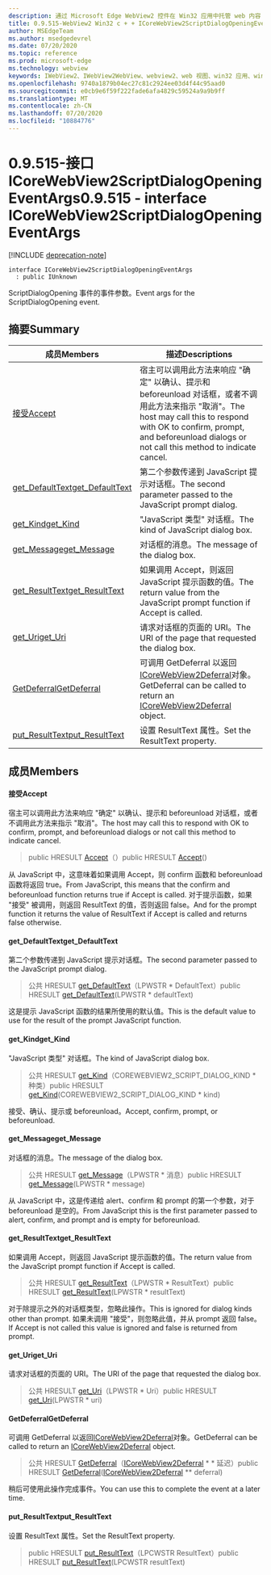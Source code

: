 ```yaml
---
description: 通过 Microsoft Edge WebView2 控件在 Win32 应用中托管 web 内容
title: 0.9.515-WebView2 Win32 c + + ICoreWebView2ScriptDialogOpeningEventArgs
author: MSEdgeTeam
ms.author: msedgedevrel
ms.date: 07/20/2020
ms.topic: reference
ms.prod: microsoft-edge
ms.technology: webview
keywords: IWebView2、IWebView2WebView、webview2、web 视图、win32 应用、win32、edge、ICoreWebView2、ICoreWebView2Controller、浏览器控件、边缘 html
ms.openlocfilehash: 9740a1879b04ec27c81c2924ee03d4f44c95aad0
ms.sourcegitcommit: e0cb9e6f59f222fade6afa4829c59524a9a9b9ff
ms.translationtype: MT
ms.contentlocale: zh-CN
ms.lasthandoff: 07/20/2020
ms.locfileid: "10884776"
---
```

# <span data-ttu-id="7c450-104">0.9.515-接口 ICoreWebView2ScriptDialogOpeningEventArgs</span><span class="sxs-lookup"><span data-stu-id="7c450-104">0.9.515 - interface ICoreWebView2ScriptDialogOpeningEventArgs</span></span> 

[!INCLUDE [deprecation-note](../../includes/deprecation-note.md)]

```
interface ICoreWebView2ScriptDialogOpeningEventArgs
  : public IUnknown
```

<span data-ttu-id="7c450-105">ScriptDialogOpening 事件的事件参数。</span><span class="sxs-lookup"><span data-stu-id="7c450-105">Event args for the ScriptDialogOpening event.</span></span>

## <span data-ttu-id="7c450-106">摘要</span><span class="sxs-lookup"><span data-stu-id="7c450-106">Summary</span></span>

 <span data-ttu-id="7c450-107">成员</span><span class="sxs-lookup"><span data-stu-id="7c450-107">Members</span></span>                        | <span data-ttu-id="7c450-108">描述</span><span class="sxs-lookup"><span data-stu-id="7c450-108">Descriptions</span></span>
--------------------------------|---------------------------------------------
[<span data-ttu-id="7c450-109">接受</span><span class="sxs-lookup"><span data-stu-id="7c450-109">Accept</span></span>](#accept) | <span data-ttu-id="7c450-110">宿主可以调用此方法来响应 "确定" 以确认、提示和 beforeunload 对话框，或者不调用此方法来指示 "取消"。</span><span class="sxs-lookup"><span data-stu-id="7c450-110">The host may call this to respond with OK to confirm, prompt, and beforeunload dialogs or not call this method to indicate cancel.</span></span>
[<span data-ttu-id="7c450-111">get_DefaultText</span><span class="sxs-lookup"><span data-stu-id="7c450-111">get_DefaultText</span></span>](#get_defaulttext) | <span data-ttu-id="7c450-112">第二个参数传递到 JavaScript 提示对话框。</span><span class="sxs-lookup"><span data-stu-id="7c450-112">The second parameter passed to the JavaScript prompt dialog.</span></span>
[<span data-ttu-id="7c450-113">get_Kind</span><span class="sxs-lookup"><span data-stu-id="7c450-113">get_Kind</span></span>](#get_kind) | <span data-ttu-id="7c450-114">"JavaScript 类型" 对话框。</span><span class="sxs-lookup"><span data-stu-id="7c450-114">The kind of JavaScript dialog box.</span></span>
[<span data-ttu-id="7c450-115">get_Message</span><span class="sxs-lookup"><span data-stu-id="7c450-115">get_Message</span></span>](#get_message) | <span data-ttu-id="7c450-116">对话框的消息。</span><span class="sxs-lookup"><span data-stu-id="7c450-116">The message of the dialog box.</span></span>
[<span data-ttu-id="7c450-117">get_ResultText</span><span class="sxs-lookup"><span data-stu-id="7c450-117">get_ResultText</span></span>](#get_resulttext) | <span data-ttu-id="7c450-118">如果调用 Accept，则返回 JavaScript 提示函数的值。</span><span class="sxs-lookup"><span data-stu-id="7c450-118">The return value from the JavaScript prompt function if Accept is called.</span></span>
[<span data-ttu-id="7c450-119">get_Uri</span><span class="sxs-lookup"><span data-stu-id="7c450-119">get_Uri</span></span>](#get_uri) | <span data-ttu-id="7c450-120">请求对话框的页面的 URI。</span><span class="sxs-lookup"><span data-stu-id="7c450-120">The URI of the page that requested the dialog box.</span></span>
[<span data-ttu-id="7c450-121">GetDeferral</span><span class="sxs-lookup"><span data-stu-id="7c450-121">GetDeferral</span></span>](#getdeferral) | <span data-ttu-id="7c450-122">可调用 GetDeferral 以返回[ICoreWebView2Deferral](icorewebview2deferral.md)对象。</span><span class="sxs-lookup"><span data-stu-id="7c450-122">GetDeferral can be called to return an [ICoreWebView2Deferral](icorewebview2deferral.md) object.</span></span>
[<span data-ttu-id="7c450-123">put_ResultText</span><span class="sxs-lookup"><span data-stu-id="7c450-123">put_ResultText</span></span>](#put_resulttext) | <span data-ttu-id="7c450-124">设置 ResultText 属性。</span><span class="sxs-lookup"><span data-stu-id="7c450-124">Set the ResultText property.</span></span>

## <span data-ttu-id="7c450-125">成员</span><span class="sxs-lookup"><span data-stu-id="7c450-125">Members</span></span>

#### <span data-ttu-id="7c450-126">接受</span><span class="sxs-lookup"><span data-stu-id="7c450-126">Accept</span></span> 

<span data-ttu-id="7c450-127">宿主可以调用此方法来响应 "确定" 以确认、提示和 beforeunload 对话框，或者不调用此方法来指示 "取消"。</span><span class="sxs-lookup"><span data-stu-id="7c450-127">The host may call this to respond with OK to confirm, prompt, and beforeunload dialogs or not call this method to indicate cancel.</span></span>

> <span data-ttu-id="7c450-128">public HRESULT [Accept](#accept)（）</span><span class="sxs-lookup"><span data-stu-id="7c450-128">public HRESULT [Accept](#accept)()</span></span>

<span data-ttu-id="7c450-129">从 JavaScript 中，这意味着如果调用 Accept，则 confirm 函数和 beforeunload 函数将返回 true。</span><span class="sxs-lookup"><span data-stu-id="7c450-129">From JavaScript, this means that the confirm and beforeunload function returns true if Accept is called.</span></span> <span data-ttu-id="7c450-130">对于提示函数，如果 "接受" 被调用，则返回 ResultText 的值，否则返回 false。</span><span class="sxs-lookup"><span data-stu-id="7c450-130">And for the prompt function it returns the value of ResultText if Accept is called and returns false otherwise.</span></span>

#### <span data-ttu-id="7c450-131">get_DefaultText</span><span class="sxs-lookup"><span data-stu-id="7c450-131">get_DefaultText</span></span> 

<span data-ttu-id="7c450-132">第二个参数传递到 JavaScript 提示对话框。</span><span class="sxs-lookup"><span data-stu-id="7c450-132">The second parameter passed to the JavaScript prompt dialog.</span></span>

> <span data-ttu-id="7c450-133">公共 HRESULT [get_DefaultText](#get_defaulttext)（LPWSTR \* DefaultText）</span><span class="sxs-lookup"><span data-stu-id="7c450-133">public HRESULT [get_DefaultText](#get_defaulttext)(LPWSTR \* defaultText)</span></span>

<span data-ttu-id="7c450-134">这是提示 JavaScript 函数的结果所使用的默认值。</span><span class="sxs-lookup"><span data-stu-id="7c450-134">This is the default value to use for the result of the prompt JavaScript function.</span></span>

#### <span data-ttu-id="7c450-135">get_Kind</span><span class="sxs-lookup"><span data-stu-id="7c450-135">get_Kind</span></span> 

<span data-ttu-id="7c450-136">"JavaScript 类型" 对话框。</span><span class="sxs-lookup"><span data-stu-id="7c450-136">The kind of JavaScript dialog box.</span></span>

> <span data-ttu-id="7c450-137">公共 HRESULT [get_Kind](#get_kind)（COREWEBVIEW2_SCRIPT_DIALOG_KIND \* 种类）</span><span class="sxs-lookup"><span data-stu-id="7c450-137">public HRESULT [get_Kind](#get_kind)(COREWEBVIEW2_SCRIPT_DIALOG_KIND \* kind)</span></span>

<span data-ttu-id="7c450-138">接受、确认、提示或 beforeunload。</span><span class="sxs-lookup"><span data-stu-id="7c450-138">Accept, confirm, prompt, or beforeunload.</span></span>

#### <span data-ttu-id="7c450-139">get_Message</span><span class="sxs-lookup"><span data-stu-id="7c450-139">get_Message</span></span> 

<span data-ttu-id="7c450-140">对话框的消息。</span><span class="sxs-lookup"><span data-stu-id="7c450-140">The message of the dialog box.</span></span>

> <span data-ttu-id="7c450-141">公共 HRESULT [get_Message](#get_message)（LPWSTR \* 消息）</span><span class="sxs-lookup"><span data-stu-id="7c450-141">public HRESULT [get_Message](#get_message)(LPWSTR \* message)</span></span>

<span data-ttu-id="7c450-142">从 JavaScript 中，这是传递给 alert、confirm 和 prompt 的第一个参数，对于 beforeunload 是空的。</span><span class="sxs-lookup"><span data-stu-id="7c450-142">From JavaScript this is the first parameter passed to alert, confirm, and prompt and is empty for beforeunload.</span></span>

#### <span data-ttu-id="7c450-143">get_ResultText</span><span class="sxs-lookup"><span data-stu-id="7c450-143">get_ResultText</span></span> 

<span data-ttu-id="7c450-144">如果调用 Accept，则返回 JavaScript 提示函数的值。</span><span class="sxs-lookup"><span data-stu-id="7c450-144">The return value from the JavaScript prompt function if Accept is called.</span></span>

> <span data-ttu-id="7c450-145">公共 HRESULT [get_ResultText](#get_resulttext)（LPWSTR \* ResultText）</span><span class="sxs-lookup"><span data-stu-id="7c450-145">public HRESULT [get_ResultText](#get_resulttext)(LPWSTR \* resultText)</span></span>

<span data-ttu-id="7c450-146">对于除提示之外的对话框类型，忽略此操作。</span><span class="sxs-lookup"><span data-stu-id="7c450-146">This is ignored for dialog kinds other than prompt.</span></span> <span data-ttu-id="7c450-147">如果未调用 "接受"，则忽略此值，并从 prompt 返回 false。</span><span class="sxs-lookup"><span data-stu-id="7c450-147">If Accept is not called this value is ignored and false is returned from prompt.</span></span>

#### <span data-ttu-id="7c450-148">get_Uri</span><span class="sxs-lookup"><span data-stu-id="7c450-148">get_Uri</span></span> 

<span data-ttu-id="7c450-149">请求对话框的页面的 URI。</span><span class="sxs-lookup"><span data-stu-id="7c450-149">The URI of the page that requested the dialog box.</span></span>

> <span data-ttu-id="7c450-150">公共 HRESULT [get_Uri](#get_uri)（LPWSTR \* Uri）</span><span class="sxs-lookup"><span data-stu-id="7c450-150">public HRESULT [get_Uri](#get_uri)(LPWSTR \* uri)</span></span>

#### <span data-ttu-id="7c450-151">GetDeferral</span><span class="sxs-lookup"><span data-stu-id="7c450-151">GetDeferral</span></span> 

<span data-ttu-id="7c450-152">可调用 GetDeferral 以返回[ICoreWebView2Deferral](icorewebview2deferral.md)对象。</span><span class="sxs-lookup"><span data-stu-id="7c450-152">GetDeferral can be called to return an [ICoreWebView2Deferral](icorewebview2deferral.md) object.</span></span>

> <span data-ttu-id="7c450-153">公共 HRESULT [GetDeferral](#getdeferral)（[ICoreWebView2Deferral](icorewebview2deferral.md) \* \* 延迟）</span><span class="sxs-lookup"><span data-stu-id="7c450-153">public HRESULT [GetDeferral](#getdeferral)([ICoreWebView2Deferral](icorewebview2deferral.md) \*\* deferral)</span></span>

<span data-ttu-id="7c450-154">稍后可使用此操作完成事件。</span><span class="sxs-lookup"><span data-stu-id="7c450-154">You can use this to complete the event at a later time.</span></span>

#### <span data-ttu-id="7c450-155">put_ResultText</span><span class="sxs-lookup"><span data-stu-id="7c450-155">put_ResultText</span></span> 

<span data-ttu-id="7c450-156">设置 ResultText 属性。</span><span class="sxs-lookup"><span data-stu-id="7c450-156">Set the ResultText property.</span></span>

> <span data-ttu-id="7c450-157">public HRESULT [put_ResultText](#put_resulttext)（LPCWSTR ResultText）</span><span class="sxs-lookup"><span data-stu-id="7c450-157">public HRESULT [put_ResultText](#put_resulttext)(LPCWSTR resultText)</span></span>

